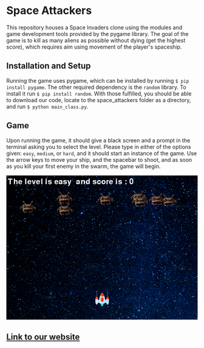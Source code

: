# Space Attackers
This repository houses a Space Invaders clone using the modules and game
development tools provided by the pygame library. The goal of the game is
to kill as many aliens as possible without dying (get the highest score),
which requires aim using movement of the player's spaceship.

## Installation and Setup

Running the game uses pygame, which can be installed by running `$ pip install pygame`.
The other required dependency is the `random` library. To install it run `$ pip install random`.
With those fulfilled, you should be able to download our code, locate to the space_attackers
folder as a directory, and run `$ python main_class.py`.

## Game

Upon running the game, it should give a black screen and a prompt in the terminal asking you
to select the level. Please type in either of the options given: `easy`, `medium`, or `hard`,
and it should start an instance of the game. Use the arrow keys to move your ship, and the
spacebar to shoot, and as soon as you kill your first enemy in the swarm, the game will begin.

![game](assets/mass-123.png)

## [Link to our website](https://potential-guide-e73735f4.pages.github.io/)
